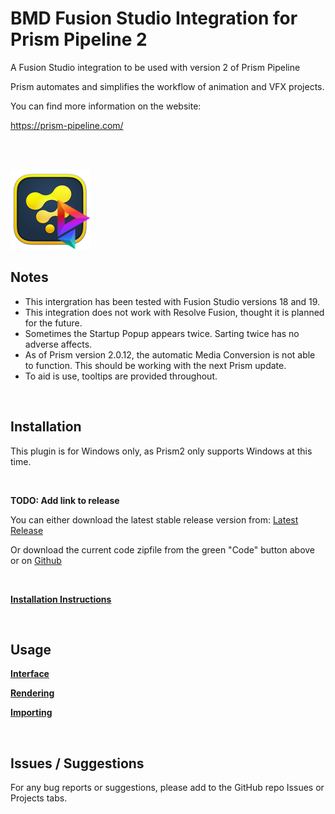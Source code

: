 # **BMD Fusion Studio Integration for Prism Pipeline 2**
A Fusion Studio integration to be used with version 2 of Prism Pipeline 

Prism automates and simplifies the workflow of animation and VFX projects.

You can find more information on the website:

https://prism-pipeline.com/

<br/><br/>

![Prism](Docs/DocsImages/Fusion-Prism.png)

## **Notes**

- This intergration has been tested with Fusion Studio versions 18 and 19.
- This integration does not work with Resolve Fusion, thought it is planned for the future.
- Sometimes the Startup Popup appears twice.  Sarting twice has no adverse affects.
- As of Prism version 2.0.12, the automatic Media Conversion is not able to function.  This should be working with the next Prism update.
- To aid is use, tooltips are provided throughout.

<br/>

## **Installation**

This plugin is for Windows only, as Prism2 only supports Windows at this time.

<br/>

**TODO: Add link to release**

You can either download the latest stable release version from: [Latest Release](https://github.com/Animatect/Prism2_PluginFusion/releases/latest)

Or download the current code zipfile from the green "Code" button above or on [Github](https://github.com/Animatect/Prism2_PluginFusion)

<br/>

[**Installation Instructions**](Docs/Installation.md)

<br/>

## **Usage**

[**Interface**](Docs/Interface.md)

[**Rendering**](Docs/Rendering.md)

[**Importing**](Docs/Importing.md)


<br/>


## **Issues / Suggestions**

For any bug reports or suggestions, please add to the GitHub repo Issues or Projects tabs.
